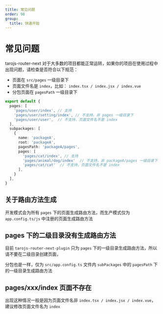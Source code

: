 ```yaml
---
title: 常见问题
order: 98
group:
  title: 快速开始
---
```


# 常见问题

tarojs-router-next 对于大多数的项目都能正常运转，如果你的项目在使用过程中出现问题，请检查是否符合以下规范：

- 页面在 `src/pages` 一级目录下
- 页面文件名是 `index`，比如： `index.tsx / index.jsx / index.vue`
- 分包页面在 `pagesPath` 一级目录下

```typescript
export default {
  pages: [
    'pages/user/index', // 支持
    'pages/user/setting/index', // 不支持，非 pages 一级目录下
    'pages/user/user',  // 不支持，页面文件名不是 index
  ],
  subpackages: [
    {
      name: 'packageA',
      root: 'packageA',
      pagesPath: 'packageA/pages',
      pages: [
        'pages/cat/index', // 支持
        'pages/animal/dog/index'  // 不支持，非 packageA/pages 一级目录下
        'pages/cat/cat'  // 不支持，页面文件名不是 index
      ],
    }
  ],
}

```

## 关于路由方法生成

开发模式会为所有 `pages` 下的页面生成路由方法，而生产模式仅为 `app.config.ts/js` 中注册的页面生成路由方法

## pages 下的二级目录没有生成路由方法

目前 `tarojs-router-next-plugin` 只为 `pages` 下的一级目录生成路由方法，所以请不要在二级目录创建页面，

分包也是一样，仅为 `src/app.config.ts` 文件内 `subPackages` 中的 `pagesPath` 下的一级目录生成路由方法

## pages/xxx/index 页面不存在

出现这种情况一般是因为页面文件名非 `index.tsx / index.jsx / index.vue`，建议修改页面文件名为 `index`
